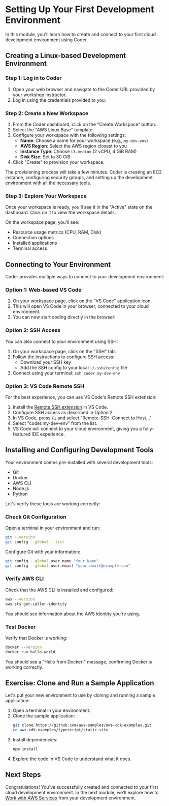 # Setting Up Your First Development Environment

In this module, you'll learn how to create and connect to your first cloud development environment using Coder.

## Creating a Linux-based Development Environment

### Step 1: Log in to Coder

1. Open your web browser and navigate to the Coder URL provided by your workshop instructor.
2. Log in using the credentials provided to you.

### Step 2: Create a New Workspace

1. From the Coder dashboard, click on the "Create Workspace" button.
2. Select the "AWS Linux Base" template.
3. Configure your workspace with the following settings:
   - **Name**: Choose a name for your workspace (e.g., `my-dev-env`)
   - **AWS Region**: Select the AWS region closest to you
   - **Instance Type**: Choose `t3.medium` (2 vCPU, 4 GiB RAM)
   - **Disk Size**: Set to 30 GiB
4. Click "Create" to provision your workspace.

The provisioning process will take a few minutes. Coder is creating an EC2 instance, configuring security groups, and setting up the development environment with all the necessary tools.

### Step 3: Explore Your Workspace

Once your workspace is ready, you'll see it in the "Active" state on the dashboard. Click on it to view the workspace details.

On the workspace page, you'll see:
- Resource usage metrics (CPU, RAM, Disk)
- Connection options
- Installed applications
- Terminal access

## Connecting to Your Environment

Coder provides multiple ways to connect to your development environment:

### Option 1: Web-based VS Code

1. On your workspace page, click on the "VS Code" application icon.
2. This will open VS Code in your browser, connected to your cloud environment.
3. You can now start coding directly in the browser!

### Option 2: SSH Access

You can also connect to your environment using SSH:

1. On your workspace page, click on the "SSH" tab.
2. Follow the instructions to configure SSH access:
   - Download your SSH key
   - Add the SSH config to your local `~/.ssh/config` file
3. Connect using your terminal: `ssh coder.my-dev-env`

### Option 3: VS Code Remote SSH

For the best experience, you can use VS Code's Remote SSH extension:

1. Install the [Remote SSH extension](https://marketplace.visualstudio.com/items?itemName=ms-vscode-remote.remote-ssh) in VS Code.
2. Configure SSH access as described in Option 2.
3. In VS Code, press `F1` and select "Remote-SSH: Connect to Host..."
4. Select "coder.my-dev-env" from the list.
5. VS Code will connect to your cloud environment, giving you a fully-featured IDE experience.

## Installing and Configuring Development Tools

Your environment comes pre-installed with several development tools:

- Git
- Docker
- AWS CLI
- Node.js
- Python

Let's verify these tools are working correctly:

### Check Git Configuration

Open a terminal in your environment and run:

```bash
git --version
git config --global --list
```

Configure Git with your information:

```bash
git config --global user.name "Your Name"
git config --global user.email "your.email@example.com"
```

### Verify AWS CLI

Check that the AWS CLI is installed and configured:

```bash
aws --version
aws sts get-caller-identity
```

You should see information about the AWS identity you're using.

### Test Docker

Verify that Docker is working:

```bash
docker --version
docker run hello-world
```

You should see a "Hello from Docker!" message, confirming Docker is working correctly.

## Exercise: Clone and Run a Sample Application

Let's put your new environment to use by cloning and running a sample application:

1. Open a terminal in your environment.
2. Clone the sample application:
   ```bash
   git clone https://github.com/aws-samples/aws-cdk-examples.git
   cd aws-cdk-examples/typescript/static-site
   ```
3. Install dependencies:
   ```bash
   npm install
   ```
4. Explore the code in VS Code to understand what it does.

## Next Steps

Congratulations! You've successfully created and connected to your first cloud development environment. In the next module, we'll explore how to [Work with AWS Services](../03-aws-services/README.md) from your development environment.
